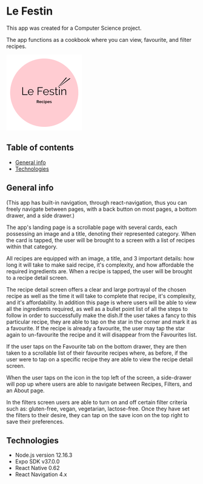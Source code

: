 # Le Festin
This app was created for a Computer Science project. 

The app functions as a cookbook where you can view, favourite, and filter recipes.

![Logo](./Images/logo.png)

## Table of contents
* [General info](#general-info)
* [Technologies](#technologies)

## General info
(This app has built-in navigation, through react-navigation, thus you can freely navigate between pages, with a back button on most pages, a bottom drawer, and a side drawer.)

The app's landing page is a scrollable page with several cards, each possessing an image and a title, denoting their represented category. When the card is tapped, the user will be brought to a screen with a list of recipes within that category.

All recipes are equipped with an image, a title, and 3 important details: how long it will take to make said recipe, it's complexity, and how affordable the required ingredients are. When a recipe is tapped, the user will be brought to a recipe detail screen.

The recipe detail screen offers a clear and large portrayal of the chosen recipe as well as the time it will take to complete that recipe, it's complexity, and it's affordability. In addition this page is where users will be able to view all the ingredients required, as well as a bullet point list of all the steps to follow in order to successfully make the dish.If the user takes a fancy to this particular recipe, they are able to tap on the star in the corner and mark it as a favourite. If the recipe is already a favourite, the user may tap the star again to un-favourite the recipe and it will disappear from the Favourites list.

If the user taps on the Favourite tab on the bottom drawer, they are then taken to a scrollable list of their favourite recipes where, as before, if the user were to tap on a specific recipe they are able to view the recipe detail screen.

When the user taps on the icon in the top left of the screen, a side-drawer will pop up where users are able to navigate between Recipes, Filters, and an About page.

In the filters screen users are able to turn on and off certain filter criteria such as: gluten-free, vegan, vegetarian, lactose-free. Once they have set the filters to their desire, they can tap on the save icon on the top right to save their preferences.

## Technologies
* Node.js version 12.16.3
* Expo SDK v37.0.0
* React Native 0.62
* React Navigation 4.x
